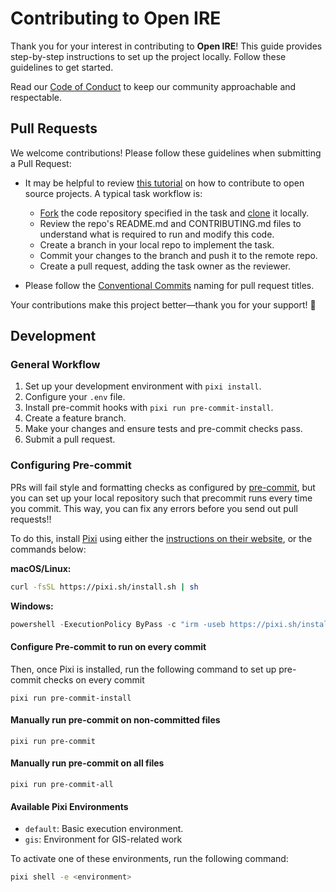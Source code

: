 # Contributing to Open IRE

Thank you for your interest in contributing to **Open IRE**! This guide provides
step-by-step instructions to set up the project locally. Follow these guidelines
to get started.

Read our
[Code of Conduct](https://github.com/uw-ssec/code-of-conduct/blob/main/CODE_OF_CONDUCT.md)
to keep our community approachable and respectable.

## Pull Requests

We welcome contributions! Please follow these guidelines when submitting a Pull
Request:

- It may be helpful to review
  [this tutorial](https://www.dataschool.io/how-to-contribute-on-github/) on how
  to contribute to open source projects. A typical task workflow is:

  - [Fork](https://docs.github.com/en/get-started/quickstart/fork-a-repo) the
    code repository specified in the task and
    [clone](https://docs.github.com/en/repositories/creating-and-managing-repositories/cloning-a-repository)
    it locally.
  - Review the repo's README.md and CONTRIBUTING.md files to understand what is
    required to run and modify this code.
  - Create a branch in your local repo to implement the task.
  - Commit your changes to the branch and push it to the remote repo.
  - Create a pull request, adding the task owner as the reviewer.

- Please follow the
  [Conventional Commits](https://github.com/uw-ssec/rse-guidelines/blob/main/conventional-commits.md)
  naming for pull request titles.

Your contributions make this project better—thank you for your support! 🚀

## Development

### General Workflow

1. Set up your development environment with `pixi install`.
2. Configure your `.env` file.
3. Install pre-commit hooks with `pixi run pre-commit-install`.
4. Create a feature branch.
5. Make your changes and ensure tests and pre-commit checks pass.
6. Submit a pull request.

### Configuring Pre-commit

PRs will fail style and formatting checks as configured by
[pre-commit](https://pre-commit.com/), but you can set up your local repository
such that precommit runs every time you commit. This way, you can fix any errors
before you send out pull requests!!

To do this, install [Pixi](https://pixi.sh/latest/) using either the
[instructions on their website](https://pixi.sh/latest/#installation), or the
commands below:

**macOS/Linux:**

```bash
curl -fsSL https://pixi.sh/install.sh | sh
```

**Windows:**

```powershell
powershell -ExecutionPolicy ByPass -c "irm -useb https://pixi.sh/install.ps1 | iex"
```

#### Configure Pre-commit to run on every commit

Then, once Pixi is installed, run the following command to set up pre-commit
checks on every commit

```
pixi run pre-commit-install
```

#### Manually run pre-commit on non-committed files

```
pixi run pre-commit
```

#### Manually run pre-commit on all files

```
pixi run pre-commit-all
```

#### Available Pixi Environments

- `default`: Basic execution environment.
- `gis`: Environment for GIS-related work

To activate one of these environments, run the following command:

```bash
pixi shell -e <environment>
```
